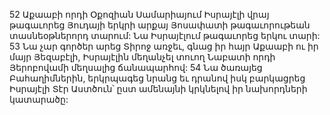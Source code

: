 52 Աքաաբի որդի Օքոզիան Սամարիայում Իսրայէլի վրայ թագաւորեց Յուդայի երկրի արքայ Յոսափատի թագաւորութեան տասնեօթներորդ տարում: Նա Իսրայէլում թագաւորեց երկու տարի: 53 Նա չար գործեր արեց Տիրոջ առջեւ, գնաց իր հայր Աքաաբի ու իր մայր Յեզաբէլի, Իսրայէլին մեղանչել տուող Նաբատի որդի Յերոբովամի մեղսալից ճանապարհով: 54 Նա ծառայեց Բահաղիմներին, երկրպագեց նրանց եւ դրանով իսկ բարկացրեց Իսրայէլի Տէր Աստծուն՝ ըստ ամենայնի կրկնելով իր նախորդների կատարածը:
































